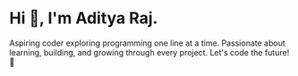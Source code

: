 # Hi 👋, I'm Aditya Raj. 

Aspiring coder exploring programming one line at a time. Passionate about learning, building, and growing through every project. Let's code the future! 🚀
